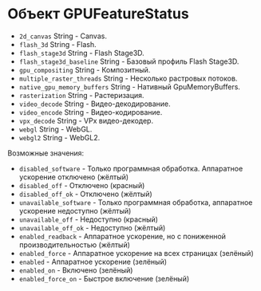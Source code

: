 # Объект GPUFeatureStatus

* `2d_canvas` String - Canvas.
* `flash_3d` String - Flash.
* `flash_stage3d` String - Flash Stage3D.
* `flash_stage3d_baseline` String - Базовый профиль Flash Stage3D.
* `gpu_compositing` String - Композитный.
* `multiple_raster_threads` String - Несколько растровых потоков.
* `native_gpu_memory_buffers` String - Нативный GpuMemoryBuffers.
* `rasterization` String - Растеризация.
* `video_decode` String - Видео-декодирование.
* `video_encode` String - Видео-кодирование.
* `vpx_decode` String - VPx видео-декодер.
* `webgl` String - WebGL.
* `webgl2` String - WebGL2.

Возможные значения:

* `disabled_software` - Только программная обработка. Аппаратное ускорение отключено (жёлтый)
* `disabled_off` - Отключено (красный)
* `disabled_off_ok` - Отключено (жёлтый)
* `unavailable_software` - Только программная обработка, аппаратное ускорение недоступно (жёлтый)
* `unavailable_off` - Недоступно (красный)
* `unavailable_off_ok` - Недоступно (жёлтый)
* `enabled_readback` - Аппаратное ускорение, но с пониженной производительностью (жёлтый)
* `enabled_force` - Аппаратное ускорение на всех страницах (зелёный)
* `enabled` - Аппаратное ускорение (зелёный)
* `enabled_on` - Включено (зелёный)
* `enabled_force_on` - Быстрое включение (зелёный)
